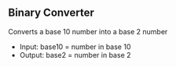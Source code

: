 ## Binary Converter
Converts a base 10 number into a base 2 number
  - Input: base10 = number in base 10
  - Output: base2 = number in base 2
